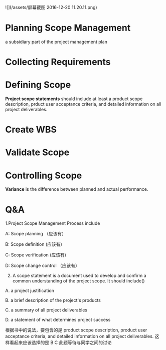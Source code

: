 ![](/assets/屏幕截图 2016-12-20 11.20.11.png)

# Planning Scope Management

a subsidiary part of the project management plan

# Collecting Requirements

# Defining Scope

**Project scope statements** should include at least a product scope description, prduct user acceptance criteria, and detailed information on all project deliverables.

# Create WBS

# Validate Scope

# Controlling Scope

**Variance** is the difference between planned and actual performance.

# Q&A

1.Project Scope Management Process include

A: Scope planning （应该有）

B: Scope definition \(应该有）

C: Scope verification \(应该有\)

D: Scope change control （应该有）



2. A scope statement is a document used to develop and confirm a common understanding of the project scope. It should include\(\)

A. a project justification

B. a brief description of the project's products

C. a summary of all project deliverables

D. a statement of what determines project success

根据书中的说法，要包含的是 product scope description, product user acceptance criteria, and detailed information on all project deliverables. 这样看起来应该选择的是 B C 此题等待与同学之间的讨论










